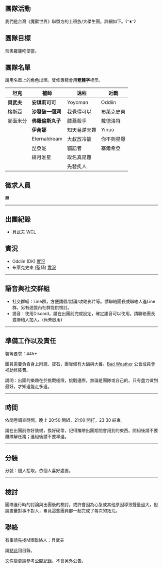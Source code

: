 ## 團隊活動

我們是台灣《魔獸世界》聯盟方的上班族/大學生團。詳細如下。ʕᵔᴥᵔʔ

## 團隊目標

奈奧羅薩吃便當。

## 團隊名單

請用名單上的角色出團。雙修專精會用**粗體字**標示。

| **坦克**             | **補師**          | **遠程**              | **近戰**    |
| -------------------- | ----------------- | --------------------- | ----------- |
|  **貝武夫**          |  **安琪莉可可**   |   Yoyoman            |  Oddiin     |
|  格斯亞              |  **沙發破一個洞** |   我覺得可以          | 布萊克史東   |
|  麥面米分            | **佛羅倫斯丸子**  |  膝蓋殺手             | 戴德洛特     |
|                      |   **伊萳娜**     |   知天易逆天難         |  Yinuo       |
|                      |   Eternaldream   |   大叔放冷箭          |   你不夠星爆    |
|                      |   琵亞妮         |    貓語者             |  塞爾希亞     |
|                      |   緋月淮星       |    取名真是難         |              |
|                      |                 |      先發炙人         |              |

## 徵求人員

無

---

## 出團紀錄

- 貝武夫 [WCL](https://www.warcraftlogs.com/user/reports-list/256518/)

## 實況

- Oddiin (DK) [實況](https://www.twitch.tv/edwinlee13)
- 布萊克史東 (聖騎) [實況](https://www.youtube.com/user/jimmy01021991)

--- 

## 語音與社交群組

- 社交群組：Line群，方便請假/討論/攻略影片等。請聯絡團長或聯絡人進Line群。另有遊戲內社群提供檢討。
- 語音：使用Discord，請在出團前完成設定，確定語音可以使用。請聯絡團長或聯絡人加入。(尚未啟用)

---

## 準備工作以及責任

裝等要求：445+

團員需要負責身上附魔、寶石，團隊備有大鍋與大餐。[Bad Weather](index.html) 公會成員會補助修裝費。

說明：出團的樂趣在於挑戰極限，挑戰邊際，無論是團隊或自己的。只有盡力做到最好，才知道能走多遠。

---

## 時間

依問卷調查時間，晚上 20:50 開組，21:00 開打，23:30 結束。

請在出團前修好裝備，換好硬幣，記得攜帶出團期間會用到的東西。開組後請不要離隊解任務；進組後請不要早退。

---
## 分裝

分裝：個人拾取，依個人喜好處置。

---

## 檢討

團隊進行時的討論與出團後的檢討，或許會因為心急或其他原因導致聲量過大，但請盡量對事不對人，畢竟這些團員都一起完成了每次的拓荒。

## 聯絡

有事請先找M團聯絡人：貝武夫

請[點此](index.html)回目錄。

文件變更請參考[公開紀錄](https://github.com/badbadweather/badbadweather.github.io/commits/master/m.md)，不會另外公告。
